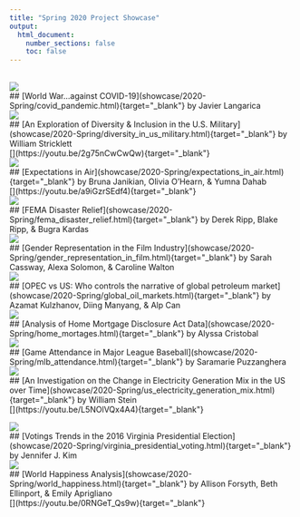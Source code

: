 ```yaml
---
title: "Spring 2020 Project Showcase"
output:
  html_document:
    number_sections: false
    toc: false
---
```





<br>

<div class = "row"><div class = "col-md-5">
<img src="showcase/2020-Spring/thumbnails/covid_pandemic.gif">
</div><div class = "col-md-7">
## [World War...against COVID-19](showcase/2020-Spring/covid_pandemic.html){target="_blank"}
by Javier Langarica
</div></div>

<div class = "row"><div class = "col-md-5">
<img src="showcase/2020-Spring/thumbnails/diversity_in_us_military.png">
</div><div class = "col-md-7">
## [An Exploration of Diversity & Inclusion in the U.S. Military](showcase/2020-Spring/diversity_in_us_military.html){target="_blank"}
by William Stricklett<br>
[<i class="fas fa-video"></i>](https://youtu.be/2g75nCwCwQw){target="_blank"}
</div></div>

<div class = "row"><div class = "col-md-5">
<img src="showcase/2020-Spring/thumbnails/expectations_in_air.png">
</div><div class = "col-md-7">
## [Expectations in Air](showcase/2020-Spring/expectations_in_air.html){target="_blank"}
by Bruna Janikian, Olivia O’Hearn, & Yumna Dahab<br>
[<i class="fas fa-video"></i>](https://youtu.be/a9iGzrSEdf4){target="_blank"}
</div></div>

<div class = "row"><div class = "col-md-5">
<img src="showcase/2020-Spring/thumbnails/fema_disaster_relief.png">
</div><div class = "col-md-7">
## [FEMA Disaster Relief](showcase/2020-Spring/fema_disaster_relief.html){target="_blank"}
by Derek Ripp, Blake Ripp, & Bugra Kardas
</div></div>

<div class = "row"><div class = "col-md-5">
<img src="showcase/2020-Spring/thumbnails/gender_representation_in_film.png">
</div><div class = "col-md-7">
## [Gender Representation in the Film Industry](showcase/2020-Spring/gender_representation_in_film.html){target="_blank"}
by Sarah Cassway, Alexa Solomon, & Caroline Walton
</div></div>

<div class = "row"><div class = "col-md-5">
<img src="showcase/2020-Spring/thumbnails/global_oil_markets.png">
</div><div class = "col-md-7">
## [OPEC vs US: Who controls the narrative of global petroleum market](showcase/2020-Spring/global_oil_markets.html){target="_blank"}
by Azamat Kulzhanov, Diing Manyang, & Alp Can
</div></div>

<div class = "row"><div class = "col-md-5">
<img src="showcase/2020-Spring/thumbnails/home_mortages.png">
</div><div class = "col-md-7">
## [Analysis of Home Mortgage Disclosure Act Data](showcase/2020-Spring/home_mortages.html){target="_blank"}
by Alyssa Cristobal
</div></div>

<div class = "row"><div class = "col-md-5">
<img src="showcase/2020-Spring/thumbnails/mlb_attendance.png">
</div><div class = "col-md-7">
## [Game Attendance in Major League Baseball](showcase/2020-Spring/mlb_attendance.html){target="_blank"}
by Saramarie Puzzanghera
</div></div>

<div class = "row"><div class = "col-md-5">
<img src="showcase/2020-Spring/thumbnails/us_electricity_generation_mix.png">
</div><div class = "col-md-7">
## [An Investigation on the Change in Electricity Generation Mix in the US over Time](showcase/2020-Spring/us_electricity_generation_mix.html){target="_blank"}
by William Stein<br>
[<i class="fas fa-video"></i>](https://youtu.be/L5NOlVQx4A4){target="_blank"}</p>
</div></div>

<div class = "row"><div class = "col-md-5">
<img src="showcase/2020-Spring/thumbnails/virginia_presidential_voting.png">
</div><div class = "col-md-7">
## [Votings Trends in the 2016 Virginia Presidential Election](showcase/2020-Spring/virginia_presidential_voting.html){target="_blank"}
by Jennifer J. Kim
</div></div>

<div class = "row"><div class = "col-md-5">
<img src="showcase/2020-Spring/thumbnails/world_happiness.png">
</div><div class = "col-md-7">
## [World Happiness Analysis](showcase/2020-Spring/world_happiness.html){target="_blank"}
by Allison Forsyth, Beth Ellinport, & Emily Aprigliano<br>
[<i class="fas fa-video"></i>](https://youtu.be/0RNGeT_Qs9w){target="_blank"}</p>
</div></div>

